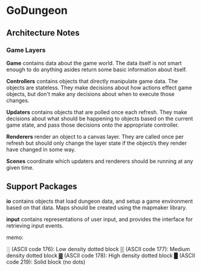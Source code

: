 # GoDungeon

## Architecture Notes

### Game Layers

**Game** contains data about the game world. The data itself is not smart
enough to do anything asides return some basic information about itself.

**Controllers** contains objects that directly manipulate game data. The
objects are stateless. They make decisions about how actions effect game
objects, but don't make any decisions about when to execute those changes.

**Updaters** contains objects that are polled once each refresh. They make
decisions about what should be happening to objects based on the current
game state, and pass those decisions onto the appropriate controller.

**Renderers** render an object to a canvas layer. They are called once per
refresh but should only change the layer state if the object/s they render
have changed in some way.

**Scenes** coordinate which updaters and renderers should be running at
any given time.

## Support Packages

**io** contains objects that load dungeon data, and setup a game
environment based on that data. Maps should be created using the mapmaker
library.

**input** contains representations of user input, and provides the
interface for retrieving input events.

memo:

░ (ASCII code 176): Low density dotted block
▒ (ASCII code 177): Medium density dotted block
▓ (ASCII code 178): High density dotted block
█ (ASCII code 219): Solid block (no dots) 